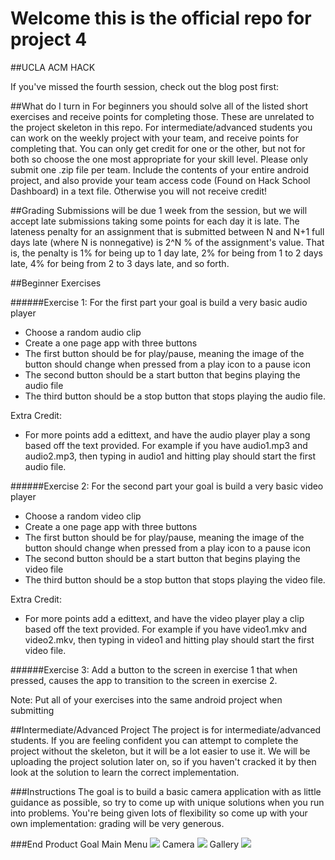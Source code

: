 # Welcome this is the official repo for project 4
##UCLA ACM HACK

If you've missed the fourth session, check out the blog post first: 

##What do I turn in
For beginners you should solve all of the listed short exercises and receive points for completing those. These are unrelated to the project skeleton in this repo. For intermediate/advanced students you can work on the weekly project with your team, and receive points for completing that. You can only get credit for one or the other, but not for both so choose the one most appropriate for your skill level. Please only submit one .zip file per team. Include the contents of your entire android project, and also provide your team access code (Found on Hack School Dashboard) in a text file. Otherwise you will not receive credit! 

##Grading
Submissions will be due 1 week from the session, but we will accept late submissions taking some points for each day it is late. The lateness penalty for an assignment that is submitted between N and N+1 full days late (where N is nonnegative) is 2^N % of the assignment's value. That is, the penalty is 1% for being up to 1 day late, 2% for being from 1 to 2 days late, 4% for being from 2 to 3 days late, and so forth.

##Beginner Exercises

######Exercise 1:
For the first part your goal is build a very basic audio player
* Choose a random audio clip 
* Create a one page app with three buttons
* The first button should be for play/pause, meaning the image of the button should change when pressed from a play icon to a pause icon
* The second button should be a start button that begins playing the audio file
* The third button should be a stop button that stops playing the audio file.

Extra Credit: 
* For more points add a edittext, and have the audio player play a song based off the text provided. For example if you have audio1.mp3 and audio2.mp3, then typing in audio1 and hitting play should start the first audio file. 


######Exercise 2:
For the second part your goal is build a very basic video player
* Choose a random video clip 
* Create a one page app with three buttons
* The first button should be for play/pause, meaning the image of the button should change when pressed from a play icon to a pause icon
* The second button should be a start button that begins playing the video file
* The third button should be a stop button that stops playing the video file.

Extra Credit: 
* For more points add a edittext, and have the video player play a clip based off the text provided. For example if you have video1.mkv and video2.mkv, then typing in video1 and hitting play should start the first video file. 


######Exercise 3:
Add a button to the screen in exercise 1 that when pressed, causes the app to transition to the screen in exercise 2.

Note: Put all of your exercises into the same android project when submitting

##Intermediate/Advanced Project
The project is for intermediate/advanced students. If you are feeling confident you can attempt to 
complete the project without the skeleton, but it will be a lot easier to use it. We will be uploading the project solution later on, so if you haven't cracked it by then look at the solution to learn the correct implementation.

###Instructions
The goal is to build a basic camera application with as little guidance as possible, so try to come up with unique solutions when you run into problems. You're being given lots of flexibility so come up with your own implementation: grading will be very generous. 

###End Product Goal
Main Menu
![](https://s3-us-west-1.amazonaws.com/acm-hack-ghost/2017/02/BruinCam-Menu_nexus5x-portrait.png)
Camera 
![](https://s3-us-west-1.amazonaws.com/acm-hack-ghost/2017/02/BruinCam-Camera_nexus5x-portrait.png)
Gallery
![](https://s3-us-west-1.amazonaws.com/acm-hack-ghost/2017/02/BruinCam-Gallery_nexus5x-portrait.png)
